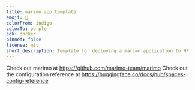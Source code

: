 ```yaml
---
title: marimo app template
emoji: 🍃
colorFrom: indigo
colorTo: purple
sdk: docker
pinned: false
license: mit
short_description: Template for deploying a marimo application to HF
---
```


Check out marimo at <https://github.com/marimo-team/marimo>
Check out the configuration reference at <https://huggingface.co/docs/hub/spaces-config-reference>
